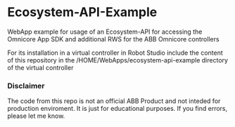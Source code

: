 <h1>Ecosystem-API-Example</h1>
WebApp example for usage of an Ecosystem-API for accessing the Omnicore App SDK and additional RWS for the ABB Omnicore controllers

For its installation in a virtual controller in Robot Studio include the content of this repository in the /HOME/WebApps/ecosystem-api-example directory of the virtual controller

<h3>Disclaimer</h3>
The code from this repo is not an official ABB Product and not inteded for production enviroment. It is just for educational purposes.
If you find errors, please let me know.
